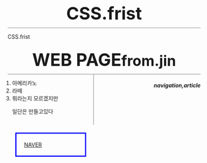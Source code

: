 # CSS.frist
CSS.frist
<!DOCTYPE html>
<html>
<head>
<meta charset="utf-8">
<title>test.</title>
<style>
  h1{font-size:45px;
  text-align:center;
  border-bottom:1px solid gray;
margin:0;
padding:10px}
  a{border:3px solid blue;
    padding:20px;
    margin:20px;
    display:block;
    wudth:100px;}
  ol{border-right:1px solid gray;
    width:200px;
    margin:0px;
    padding:12px;
  }
p5{top : 00, left : 00}
  #grid{
    display:grid;
    grid-template-columns: 150px 1fr;
  }
#name1{float:left}
#name2{float:right}
</style>
</head>
<body>

  <h1>WEB PAGE<small>from.jin</small></h1>

<div id="name1"><ol>
      <li>아메리카노</li>
      <li>라떼</li>
      <li>뭐라는지 모르겠지만<p>
        일단은 만들고있다</li>
  </ol>
  <a href="https://www.naver.com/">NAVER</a>
  </div>

  <div id="name2">
        <h5>navigation,article</h5>
    </div>
    <div>
</div>
</body>
</html>
